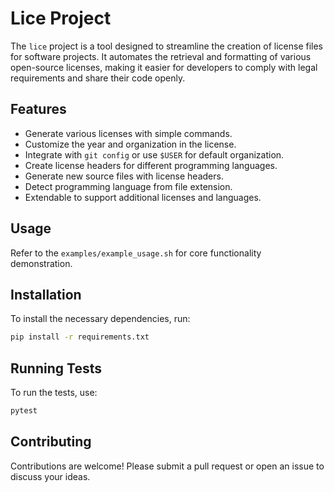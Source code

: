 # Lice Project

The `lice` project is a tool designed to streamline the creation of license files for software projects. It automates the retrieval and formatting of various open-source licenses, making it easier for developers to comply with legal requirements and share their code openly.

## Features
- Generate various licenses with simple commands.
- Customize the year and organization in the license.
- Integrate with `git config` or use `$USER` for default organization.
- Create license headers for different programming languages.
- Generate new source files with license headers.
- Detect programming language from file extension.
- Extendable to support additional licenses and languages.

## Usage
Refer to the `examples/example_usage.sh` for core functionality demonstration.

## Installation
To install the necessary dependencies, run:
```bash
pip install -r requirements.txt
```

## Running Tests
To run the tests, use:
```bash
pytest
```

## Contributing
Contributions are welcome! Please submit a pull request or open an issue to discuss your ideas.